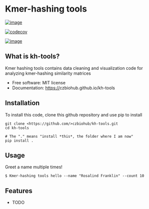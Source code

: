 Kmer-hashing tools
================================

[![image](https://img.shields.io/travis/%7B%7B%20cookiecutter.github_organization%20%7D%7D/%7B%7B%20cookiecutter.repo_name%20%7D%7D.svg)](https://travis-ci.org/%7B%7B%20cookiecutter.github_organization%20%7D%7D/%7B%7B%20cookiecutter.repo_name%20%7D%7D)


[![codecov](https://codecov.io/gh/%7B%7B%20cookiecutter.github_organization%20%7D%7D/%7B%7B%20cookiecutter.repo_name%20%7D%7D/branch/master/graph/badge.svg)](https://codecov.io/gh/%7B%7B%20cookiecutter.github_organization%20%7D%7D/%7B%7B%20cookiecutter.repo_name%20%7D%7D)

[![image](https://img.shields.io/pypi/v/%7B%7B%20cookiecutter.repo_name%20%7D%7D.svg)](https://pypi.python.org/pypi/%7B%7B%20cookiecutter.repo_name%20%7D%7D)


What is kh-tools?
-------------------------------------

Kmer hashing tools contains data cleaning and visualization code for analyzing kmer-hashing similarity matrices

-   Free software: MIT license
-   Documentation: <https://>czbiohub.github.io/kh-tools

Installation
------------

To install this code, clone this github repository and use pip to install

```
git clone <https://github.com/>czbiohub/kh-tools.git 
cd kh-tools 

# The "." means "install *this*, the folder where I am now"
pip install . 
```

Usage
-----

Greet a name multiple times!

```
$ Kmer-hashing tools hello --name "Rosalind Franklin" --count 10 
```


Features
--------

-   TODO

